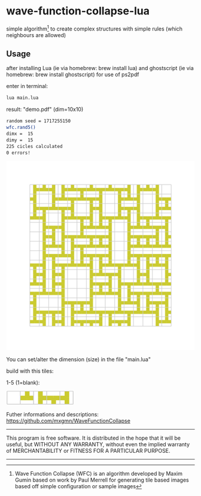 # wave-function-collapse-lua
simple algorithm[^1] to create complex structures with simple rules (which neighbours are allowed)

## Usage

after installing Lua (ie via homebrew: brew install lua)
and ghostscript (ie via homebrew: brew install ghostscript) for use of ps2pdf

enter in terminal: 
```bash
lua main.lua
```
result: "demo.pdf" (dim=10x10)
```bash
random seed = 1717255150
wfc.rand5()
dimx = 	15
dimy = 	15
225 cicles calculated
0 errors!
```
<div align="left"><img src="tiles/wfc5.png" width="680px"</img></div> 

You can set/alter the dimension (size) in the file "main.lua" 

build with this tiles:

1-5 (1=blank): 
<div align="left"><img src="tiles/tiles.png" width="180px"</img></div> 

Futher informations and descriptions: https://github.com/mxgmn/WaveFunctionCollapse

[^1]: Wave Function Collapse (WFC) is an algorithm developed by Maxim Gumin based on work by Paul Merrell for generating tile based images based off simple configuration or sample images
*************
This program is free software. It is distributed in the hope that it will be useful, but WITHOUT ANY WARRANTY, without even the implied warranty of MERCHANTABILITY or FITNESS FOR A PARTICULAR PURPOSE. 
*************
